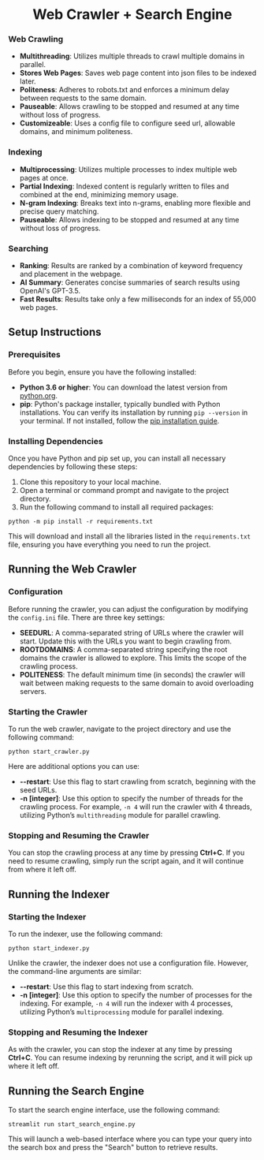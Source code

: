 <h1 align="center">Web Crawler + Search Engine</h1>
<h3> Web Crawling </h3>
<ul>
    <li><strong>Multithreading</strong>: Utilizes multiple threads to crawl multiple domains in parallel.</li>
    <li><strong>Stores Web Pages</strong>: Saves web page content into json files to be indexed later.</li>
    <li><strong>Politeness</strong>: Adheres to robots.txt and enforces a minimum delay between requests to the same domain.</li>
    <li><strong>Pauseable</strong>: Allows crawling to be stopped and resumed at any time without loss of progress.</li>
    <li><strong>Customizeable</strong>: Uses a config file to configure seed url, allowable domains, and minimum politeness.</li>
</ul>

<h3> Indexing </h3>
<ul>
    <li><strong>Multiprocessing</strong>: Utilizes multiple processes to index multiple web pages at once.</li>
    <li><strong>Partial Indexing</strong>: Indexed content is regularly written to files and combined at the end, minimizing memory usage.</li>
    <li><strong>N-gram Indexing</strong>: Breaks text into n-grams, enabling more flexible and precise query matching.</li>
    <li><strong>Pauseable</strong>: Allows indexing to be stopped and resumed at any time without loss of progress.</li>
</ul>

<h3> Searching </h3>
<ul>
    <li><strong>Ranking</strong>: Results are ranked by a combination of keyword frequency and placement in the webpage.</li>
    <li><strong>AI Summary</strong>: Generates concise summaries of search results using OpenAI's GPT-3.5.</li>
    <li><strong>Fast Results</strong>: Results take only a few milliseconds for an index of 55,000 web pages. </li>
</ul>

<h2>Setup Instructions</h2>

<h3>Prerequisites</h3>
<p>Before you begin, ensure you have the following installed:</p>
<ul>
  <li><strong>Python 3.6 or higher</strong>: You can download the latest version from <a href="https://www.python.org/downloads/" target="_blank">python.org</a>.</li>
  <li><strong>pip</strong>: Python's package installer, typically bundled with Python installations. You can verify its installation by running <code>pip --version</code> in your terminal. If not installed, follow the <a href="https://pip.pypa.io/en/stable/installation/" target="_blank">pip installation guide</a>.</li>
</ul>

<h3>Installing Dependencies</h3>
<p>Once you have Python and pip set up, you can install all necessary dependencies by following these steps:</p>
<ol>
  <li>Clone this repository to your local machine.</li>
  <li>Open a terminal or command prompt and navigate to the project directory.</li>
  <li>Run the following command to install all required packages:</li>
</ol>

<pre><code>python -m pip install -r requirements.txt</code></pre>

<p>This will download and install all the libraries listed in the <code>requirements.txt</code> file, ensuring you have everything you need to run the project.</p>

<h2>Running the Web Crawler</h2>

<h3>Configuration</h3>
<p>Before running the crawler, you can adjust the configuration by modifying the <code>config.ini</code> file. There are three key settings:</p>
<ul>
  <li><strong>SEEDURL</strong>: A comma-separated string of URLs where the crawler will start. Update this with the URLs you want to begin crawling from.</li>
  <li><strong>ROOTDOMAINS</strong>: A comma-separated string specifying the root domains the crawler is allowed to explore. This limits the scope of the crawling process.</li>
  <li><strong>POLITENESS</strong>: The default minimum time (in seconds) the crawler will wait between making requests to the same domain to avoid overloading servers.</li>
</ul>

<h3>Starting the Crawler</h3>
<p>To run the web crawler, navigate to the project directory and use the following command:</p>

<pre><code>python start_crawler.py</code></pre>

<p>Here are additional options you can use:</p>
<ul>
  <li><strong>--restart</strong>: Use this flag to start crawling from scratch, beginning with the seed URLs.</li>
  <li><strong>-n [integer]</strong>: Use this option to specify the number of threads for the crawling process. For example, <code>-n 4</code> will run the crawler with 4 threads, utilizing Python’s <code>multithreading</code> module for parallel crawling.</li>
</ul>

<h3>Stopping and Resuming the Crawler</h3>
<p>You can stop the crawling process at any time by pressing <strong>Ctrl+C</strong>. If you need to resume crawling, simply run the script again, and it will continue from where it left off.</p>

<h2>Running the Indexer</h2>
<h3>Starting the Indexer</h3>
<p>To run the indexer, use the following command:</p>

<pre><code>python start_indexer.py</code></pre>

<p>Unlike the crawler, the indexer does not use a configuration file. However, the command-line arguments are similar:</p>
<ul>
  <li><strong>--restart</strong>: Use this flag to start indexing from scratch.</li>
  <li><strong>-n [integer]</strong>: Use this option to specify the number of processes for the indexing. For example, <code>-n 4</code> will run the indexer with 4 processes, utilizing Python’s <code>multiprocessing</code> module for parallel indexing.</li>
</ul>

<h3>Stopping and Resuming the Indexer</h3>
<p>As with the crawler, you can stop the indexer at any time by pressing <strong>Ctrl+C</strong>. You can resume indexing by rerunning the script, and it will pick up where it left off.</p>

<h2>Running the Search Engine</h2>

<p>To start the search engine interface, use the following command:</p>

<pre><code>streamlit run start_search_engine.py</code></pre>

<p>This will launch a web-based interface where you can type your query into the search box and press the "Search" button to retrieve results.</p>
